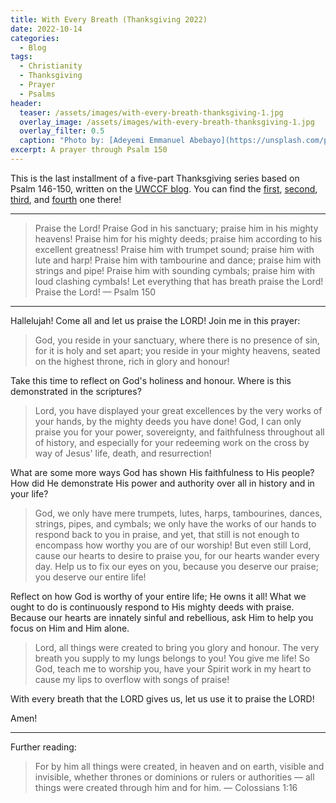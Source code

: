 ```yaml
---
title: With Every Breath (Thanksgiving 2022)
date: 2022-10-14
categories:
  - Blog
tags:
  - Christianity
  - Thanksgiving
  - Prayer
  - Psalms
header:
  teaser: /assets/images/with-every-breath-thanksgiving-1.jpg
  overlay_image: /assets/images/with-every-breath-thanksgiving-1.jpg
  overlay_filter: 0.5
  caption: "Photo by: [Adeyemi Emmanuel Abebayo](https://unsplash.com/photos/3eSZaVlxsLw)"
excerpt: A prayer through Psalm 150
---
```


This is the last installment of a five-part Thanksgiving series based on Psalm 146-150, written on the [UWCCF blog](https://medium.com/uwccf). You can find the [first](https://medium.com/uwccf/trustworthy-god-thanksgiving-2022-a866ccd912c4), [second](https://medium.com/uwccf/praise-charity-providence-and-scripture-thanksgiving-2022-b105cbc1091), [third](https://medium.com/uwccf/all-you-creation-thanksgiving-2022-8c7882b2e164), and [fourth](https://medium.com/uwccf/path-of-worship-thanksgiving-2022-b0fe41dfc56e) one there!

---

> Praise the Lord!
> Praise God in his sanctuary; praise him in his mighty heavens!
> Praise him for his mighty deeds; praise him according to his excellent greatness!
> Praise him with trumpet sound; praise him with lute and harp!
> Praise him with tambourine and dance; praise him with strings and pipe!
> Praise him with sounding cymbals; praise him with loud clashing cymbals!
> Let everything that has breath praise the Lord!
> Praise the Lord! — Psalm 150

---

Hallelujah! Come all and let us praise the LORD! Join me in this prayer:

> God, you reside in your sanctuary, where there is no presence of sin, for it is holy and set apart; you reside in your mighty heavens, seated on the highest throne, rich in glory and honour!

Take this time to reflect on God's holiness and honour. Where is this demonstrated in the scriptures?

> Lord, you have displayed your great excellences by the very works of your hands, by the mighty deeds you have done! God, I can only praise you for your power, sovereignty, and faithfulness throughout all of history, and especially for your redeeming work on the cross by way of Jesus' life, death, and resurrection!

What are some more ways God has shown His faithfulness to His people? How did He demonstrate His power and authority over all in history and in your life?

> God, we only have mere trumpets, lutes, harps, tambourines, dances, strings, pipes, and cymbals; we only have the works of our hands to respond back to you in praise, and yet, that still is not enough to encompass how worthy you are of our worship! But even still Lord, cause our hearts to desire to praise you, for our hearts wander every day. Help us to fix our eyes on you, because you deserve our praise; you deserve our entire life!

Reflect on how God is worthy of your entire life; He owns it all! What we ought to do is continuously respond to His mighty deeds with praise. Because our hearts are innately sinful and rebellious, ask Him to help you focus on Him and Him alone.

> Lord, all things were created to bring you glory and honour. The very breath you supply to my lungs belongs to you! You give me life! So God, teach me to worship you, have your Spirit work in my heart to cause my lips to overflow with songs of praise!

With every breath that the LORD gives us, let us use it to praise the LORD!

Amen!

---

Further reading:

> For by him all things were created, in heaven and on earth, visible and invisible, whether thrones or dominions or rulers or authorities — all things were created through him and for him. — Colossians 1:16
